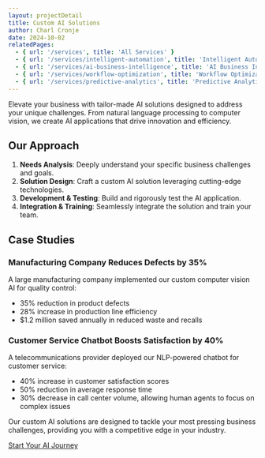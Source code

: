 ```yaml
---
layout: projectDetail
title: Custom AI Solutions
author: Charl Cronje
date: 2024-10-02
relatedPages:
  - { url: '/services', title: 'All Services' }
  - { url: '/services/intelligent-automation', title: 'Intelligent Automation' }
  - { url: '/services/ai-business-intelligence', title: 'AI Business Intelligence' }
  - { url: '/services/workflow-optimization', title: 'Workflow Optimization' }
  - { url: '/services/predictive-analytics', title: 'Predictive Analytics' }
---
```


Elevate your business with tailor-made AI solutions designed to address your unique challenges. From natural language processing to computer vision, we create AI applications that drive innovation and efficiency.

## Our Approach

1. **Needs Analysis**: Deeply understand your specific business challenges and goals.
2. **Solution Design**: Craft a custom AI solution leveraging cutting-edge technologies.
3. **Development & Testing**: Build and rigorously test the AI application.
4. **Integration & Training**: Seamlessly integrate the solution and train your team.

## Case Studies

### Manufacturing Company Reduces Defects by 35%

A large manufacturing company implemented our custom computer vision AI for quality control:

- 35% reduction in product defects
- 28% increase in production line efficiency
- $1.2 million saved annually in reduced waste and recalls

### Customer Service Chatbot Boosts Satisfaction by 40%

A telecommunications provider deployed our NLP-powered chatbot for customer service:

- 40% increase in customer satisfaction scores
- 50% reduction in average response time
- 30% decrease in call center volume, allowing human agents to focus on complex issues

Our custom AI solutions are designed to tackle your most pressing business challenges, providing you with a competitive edge in your industry.

[Start Your AI Journey](#contact-us)